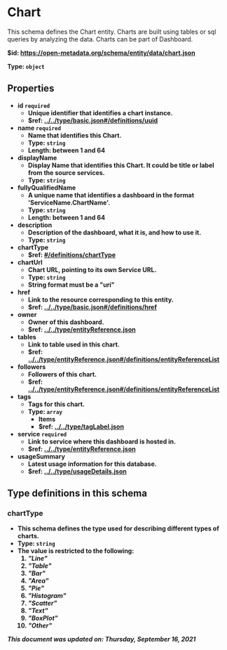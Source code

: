 # Chart

This schema defines the Chart entity. Charts are built using tables or sql queries by analyzing the data. Charts can be part of Dashboard.

<b id="https/open-metadata.org/schema/entity/data/chart.json">&#36;id: https://open-metadata.org/schema/entity/data/chart.json

Type: `object`

## Properties
 - **id** `required`
	 - Unique identifier that identifies a chart instance.
	 - $ref: [../../type/basic.json#/definitions/uuid](../types/basic.md#uuid)
 - **name** `required`
	 - Name that identifies this Chart.
	 - Type: `string`
	 - Length: between 1 and 64
 - **displayName**
	 - Display Name that identifies this Chart. It could be title or label from the source services.
	 - Type: `string`
 - **fullyQualifiedName**
	 - A unique name that identifies a dashboard in the format 'ServiceName.ChartName'.
	 - Type: `string`
	 - Length: between 1 and 64
 - **description**
	 - Description of the dashboard, what it is, and how to use it.
	 - Type: `string`
 - **chartType**
	 - $ref: [#/definitions/chartType](#charttype)
 - **chartUrl**
	 - Chart URL, pointing to its own Service URL.
	 - Type: `string`
	 - String format must be a "uri"
 - **href**
	 - Link to the resource corresponding to this entity.
	 - $ref: [../../type/basic.json#/definitions/href](../types/basic.md#href)
 - **owner**
	 - Owner of this dashboard.
	 - $ref: [../../type/entityReference.json](../types/entityreference.md)
 - **tables**
	 - Link to table used in this chart.
	 - $ref: [../../type/entityReference.json#/definitions/entityReferenceList](../types/entityreference.md#entityreferencelist)
 - **followers**
	 - Followers of this chart.
	 - $ref: [../../type/entityReference.json#/definitions/entityReferenceList](../types/entityreference.md#entityreferencelist)
 - **tags**
	 - Tags for this chart.
	 - Type: `array`
		 - **Items**
		 - $ref: [../../type/tagLabel.json](../types/taglabel.md)
 - **service** `required`
	 - Link to service where this dashboard is hosted in.
	 - $ref: [../../type/entityReference.json](../types/entityreference.md)
 - **usageSummary**
	 - Latest usage information for this database.
	 - $ref: [../../type/usageDetails.json](../types/usagedetails.md)


## Type definitions in this schema
### chartType

 - This schema defines the type used for describing different types of charts.
 - Type: `string`
 - The value is restricted to the following: 
	 1. _"Line"_
	 2. _"Table"_
	 3. _"Bar"_
	 4. _"Area"_
	 5. _"Pie"_
	 6. _"Histogram"_
	 7. _"Scatter"_
	 8. _"Text"_
	 9. _"BoxPlot"_
	 10. _"Other"_




_This document was updated on: Thursday, September 16, 2021_